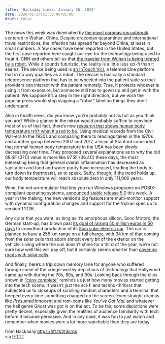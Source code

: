 ```yaml
---
title: 'Hackaday Links: January 26, 2019'
date: 2020-01-27T01:38:00+01:00
draft: false
---
```


The news this week was dominated by [the novel coronavirus outbreak](https://www.nytimes.com/2020/01/20/world/asia/coronavirus-china-symptoms.html) centered in Wuhan, China. Despite draconian quarantines and international travel restrictions, the infection has spread far beyond China, at least in small numbers. A few cases have been reported in the United States, but the first case reported here caught our eye for the technology being used to treat it. CNN and others tell us that [the traveler from Wuhan is being treated by a robot](https://www.cnn.com/2020/01/23/health/us-wuhan-coronavirus-doctor-interview/index.html). While it sounds futuristic, the reality is a little less sci-fi than it seems. The device being used is [an InTouch Vici](https://intouchhealth.com/telehealth-devices/intouch-vici/), a telemedicine platform that in no way qualifies as a robot. The device is basically a standard telepresence platform that has to be wheeled into the patient suite so that providers can interact with the patient remotely. True, it protects whoever is using it from exposure, but someone still has to gown up and get in with the patient. We suppose it’s a step in the right direction, but we wish the popular press would stop slapping a “robot” label on things they don’t understand.

Also in health news, did you know you’re probably not as hot as you think you are? While a glance in the mirror would probably suffice to convince most of us of that fact, there’s now [research that shows human body temperature isn’t what it used to be](http://med.stanford.edu/news/all-news/2020/01/human-body-temperature-has-decreased-in-united-states.html). Using medical records from the Civil War-era to the 1930s and comparing them to readings taken in the 1970s and another group between 2007 and 2017, a team at Stanford concluded that normal human body temperature in the USA has been slowly decreasing over time. They proposed several explanations as to why the old 98.6F (37C) value is more like 97.5F (36.4C) these days, the most interesting being that general overall inflammation has decreased as sanitation and food and water purity have increased, leading the body to turn down its thermostat, so to speak. Sadly, though, if the trend holds up, our body temperature will reach absolute zero in only 111,000 years.

Wine, the not-an-emulator that lets you run Windows programs on POSIX-compliant operating systems, [announced stable release 5.0](https://www.winehq.org/news/) this week. A year in the making, the new version’s big features are multi-monitor support with dynamic configuration changes and support for the Vulkan spec up to version 1.1.126.

Any color that you want, as long as it’s amorphous silicon. Sono Motors, the German start-up, has blown past [its goal of raising 50 million euros in 50 days](https://sonomotors.com/) to crowdfund production of its [Sion solar-electric car](https://sonomotors.com/en/sion/). The car is planned to have a 255 km range on a full charge, with 34 km of that coming from the solar cells that adorn almost every bit of the exterior on the vehicle. Living where the sun doesn’t shine for a third of the year, we’re not sure how well this will pay off, but it certainly seems smarter than [covering roads with solar cells](https://hackaday.com/2014/05/12/intelligent-roadways-pave-way-to-the-future/).

And finally, here’s a trip down memory lane for anyone who suffered through some of the cringe-worthy depictions of technology that Hollywood came up with during the 70s, 80s, and 90s. Looking back through the clips shown in [“copy complete”](https://www.youtube.com/watch?v=LzgAzasqbpA) reminds us just how many movies started getting into the tech scene. It wasn’t just the sci-fi and techno-thrillers that subjected us to closeups of scrolling random characters and a terminal that beeped every time something changed on the screen. Even straight dramas like _Presumed Innocent_ and rom-coms like _You’ve Got Mail_ and whatever the hell genre _Ghost_ was got in on the act. To be fair, some depictions were pretty decent, especially given the realities of audience familiarity with tech before it became pervasive. And in any case, it was fun to just watch and remember when movies were a lot more watchable than they are today.

  
  
from Hackaday https://ift.tt/2t3srps  
via [IFTTT](https://ifttt.com/?ref=da&site=blogger)